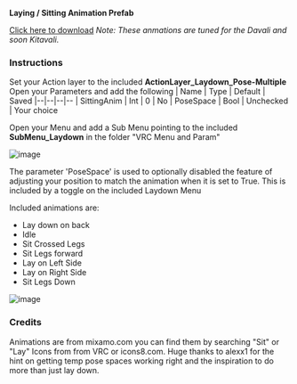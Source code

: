 **Laying / Sitting Animation Prefab**

[Click here to download](https://github.com/Dervali-git/VRC-Tips/raw/main/Reasources/Laydown%20Animation-Action-v4%20-%20Choices%20-%20Nirvash.unitypackage)
_Note: These anmations are tuned for the Davali and soon Kitavali._
### Instructions
Set your Action layer to the included **ActionLayer_Laydown_Pose-Multiple**
Open your Parameters and add the following
| Name | Type | Default | Saved
|--|--|--|--
| SittingAnim | Int | 0 | No
| PoseSpace | Bool | Unchecked | Your choice

Open your Menu and add a Sub Menu pointing to the included **SubMenu_Laydown** in the folder "VRC Menu and Param"

![image](https://user-images.githubusercontent.com/68404726/116765013-ceaec880-a9e8-11eb-8187-37dad397e920.png)


The parameter 'PoseSpace' is used to optionally disabled the feature of adjusting your position to match the animation when it is set to True. This is included by a toggle on the included Laydown Menu


Included animations are:
 -  Lay down on back
 -  Idle   
 -  Sit Crossed Legs 
 -  Sit Legs forward 
 - Lay on Left Side
 - Lay on Right Side 
  - Sit Legs Down
  
  ![image](https://user-images.githubusercontent.com/68404726/116765040-e9813d00-a9e8-11eb-9149-9ab38c3f9f84.png)


### Credits
Animations are from mixamo.com you can find them by searching "Sit" or "Lay"
Icons from from VRC or icons8.com. Huge thanks to alexx1 for the hint on getting temp pose spaces working right and the inspiration to do more than just lay down.



